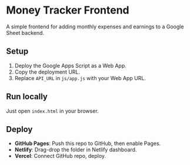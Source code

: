# Money Tracker Frontend

A simple frontend for adding monthly expenses and earnings to a Google Sheet backend.

## Setup

1. Deploy the Google Apps Script as a Web App.
2. Copy the deployment URL.
3. Replace `API_URL` in `js/app.js` with your Web App URL.

## Run locally

Just open `index.html` in your browser.

## Deploy

- **GitHub Pages**: Push this repo to GitHub, then enable Pages.
- **Netlify**: Drag-drop the folder in Netlify dashboard.
- **Vercel**: Connect GitHub repo, deploy.
